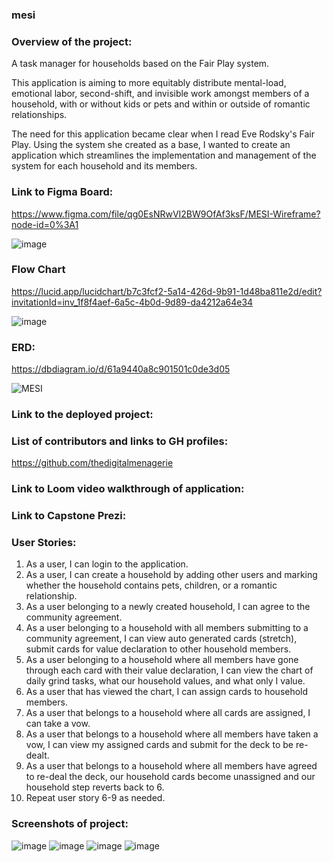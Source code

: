 ### mesi

### Overview of the project:

A task manager for households based on the Fair Play system.

This application is aiming to more equitably distribute mental-load, emotional labor, second-shift, and invisible work amongst members of a household, with or without kids or pets and within or outside of romantic relationships.

The need for this application became clear when I read Eve Rodsky's Fair Play. Using the system she created as a base, I wanted to create an application which streamlines the implementation and management of the system for each household and its members. 

### Link to Figma Board:

https://www.figma.com/file/qg0EsNRwVI2BW9OfAf3ksF/MESI-Wireframe?node-id=0%3A1

![image](https://user-images.githubusercontent.com/76716670/144719193-f46b5d10-340b-4bac-88db-975cfcfa6939.png)


### Flow Chart

https://lucid.app/lucidchart/b7c3fcf2-5a14-426d-9b91-1d48ba811e2d/edit?invitationId=inv_1f8f4aef-6a5c-4b0d-9d89-da4212a64e34

![image](https://user-images.githubusercontent.com/76716670/144763362-63028177-c880-46aa-b9af-f6d5c8063d63.png)


### ERD:

https://dbdiagram.io/d/61a9440a8c901501c0de3d05

![MESI](https://user-images.githubusercontent.com/76716670/144719066-f932ed47-2997-4ddf-aae1-5b407623c575.png)


### Link to the deployed project:

### List of contributors and links to GH profiles:

https://github.com/thedigitalmenagerie

### Link to Loom video walkthrough of application:

### Link to Capstone Prezi:

### User Stories:

1. As a user, I can login to the application.
2. As a user, I can create a household by adding other users and marking whether the household contains pets, children, or a romantic relationship.
3. As a user belonging to a newly created household, I can agree to the community agreement.
4. As a user belonging to a household with all members submitting to a community agreement, I can view auto generated cards (stretch), submit cards for value declaration to other household members.
5. As a user belonging to a household where all members have gone through each card with their value declaration, I can view the chart of daily grind tasks, what our household values, and what only I value.
6. As a user that has viewed the chart, I can assign cards to household members. 
7. As a user that belongs to a household where all cards are assigned, I can take a vow. 
8. As a user that belongs to a household where all members have taken a vow, I can view my assigned cards and submit for the deck to be re-dealt. 
9. As a user that belongs to a household where all members have agreed to re-deal the deck, our household cards become unassigned and our household step reverts back to 6.
10. Repeat user story 6-9 as needed.

### Screenshots of project:

![image](https://user-images.githubusercontent.com/76716670/148667735-8c99fe10-ba6b-4c10-b74c-b42661959ace.png)
![image](https://user-images.githubusercontent.com/76716670/148667762-27325ae3-3812-45c0-aafd-4a65c6982dc6.png)
![image](https://user-images.githubusercontent.com/76716670/148668007-15743fa5-43e4-42f3-abae-b10be134eea7.png)
![image](https://user-images.githubusercontent.com/76716670/148668018-549cc0d8-d765-4146-a991-8ac30ae41f2a.png)

